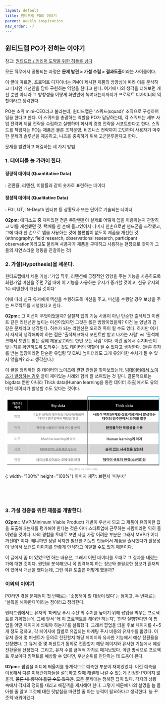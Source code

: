 ```yaml
---
layout: default
title: 원티드랩 PO의 이야기
parent: Weekly inspiration
nav_order: -7
---
```



## 원티드랩 PO가 전하는 이야기
참고: [원티드랩 / 커리어 도약을 위한 허들을 넘다](https://www.wanted.co.kr/events/21_10_s01_b05)

모든 직무에서 공통되는 과정은 **문제 발견 > 가설 수립 > 결과도출**이라는 사이클이다.

이 글에 따르면, 프로덕트 디자이너는 PM이 제시한 제품의 방향성에 따라 이를 분석하고 디자인 개선안을 담아 구현하는 역할을 한다고 한다. 여기에 나의 생각을 더해보면 개선 뿐만 아니라 그 방향성을 어떻게 화면안에 녹여내는지까지가 프로덕트 디자이너의 역할이라고 생각한다. 

PO는 소위 mini-CEO라고 불리는데, 원티드랩은 '스쿼드(squad)' 조직으로 구성하여 일을 한다고 한다. 이 스쿼드를 총괄하는 역할을 PO가 담당하는데, 각 스쿼드는 세부 사업 전략과 제품 전략을 수립하고 실행하며 회사의 경영 전략을 서포트한다고 한다. 스쿼드를 책임지는 PO는 제품은 물론 조직운영, 비즈니스 전략까지 고민하며 사용자가 마주한 문제의 솔루션을 제공하고, 니즈를 충족하기 위해 고군분투한다고 한다.



문제를 발견하고 해결하는 세 가지 방법

### 1. 데이터를 늘 가까이 한다.

#### 정량적 데이터 (Quantitative Data)

: 전환율, 리텐션, 이탈률과 같이 숫자로 표현하는 데이터

#### 정성적 데이터 (Qualitative Data)

: FGI, UT, IN-Depth 인터뷰 등 상황묘사 또는 단어로 기술되는 데이터



**02pm:** 에피소드 중 재미있던 점은 쿠팡맨들이 실제로 어떻게 앱을 이용하는지 관찰하고 UI를 개선했던 것. 택배를 한 손에 들고있어서 나머지 한손으로만 핸드폰을 조작했고, 그에 따라 한 손으로 앱을 사용하는 것에 불편함이 없도록 제품을 개선한 것. (ethnography: field research, observational research, participant observation이라고도 불리며 사용자가 제품을 구매하고 사용하는 현장으로 찾아가 그들의 자연스러운 행동을 관찰하는 것)



### 2. 가설(Hypothesis)을 세운다.

원티드랩에서 세운 가설: '가입 직후, 리텐션에 긍정적인 영향을 주는 기능을 사용하도록 회원가입 미션을 주면 7일 내에 이 기능을 사용하는 유저가 증가할 것이고, 신규 유저의 1주 리텐션이 개선될 것이다'

이에 따라 신규 유저에게 액션을 수행하도록 미션을 주고, 미션을 수행할 경우 보상을 주는 프로젝트를 시행했다고 한다.



**02pm:**: 그 미션이 무엇이었을까? 실질적 앱의 기능 사용이 아닌 단순한 출석체크 이벤트 같은 리텐션만 높이는 미션이었다면 그것은 옳은 방향이었을까? 이건 늘 양날의 검 같은 문제라고 생각된다. 허수가 되는 리텐션은 오히려 독이 될 수도 있다. 하지만 여기서 자세히 생각해봐야 하는 점은  '출석체크해서 포인트만 받고 나가는 사람' vs '출석체크해서 포인트 받는 김에 채용공고라도 한번 보는 사람' 이다. 이런 점에서 수지타산이 맞는지를 확인하도록 도와주는 것도 데이터의 역할이 될 수 있다고 생각한다.
(물론 투자를 받는 입장이라면 단순한 유입량 및 DAU 높이더라도 그게 유의미한 수치가 될 수 있지 않을까? 라고 생각한다.)



이 글을 정리하던 중 데이터의 노이즈에 관한 관점을 찾아보았는데, [빅데이터에서 노이즈가 발생하는 경우](https://brunch.co.kr/@pibuchi/159) 글이 재미있는 사례와 함께 잘 쓰여있는 것 같다. 결론적으로는 bigdata 뿐만 아니라 Thick data(Human learning을 통한 데이터 추출)에서도 유의미한 데이터가 빨생할 수도 있다는 것이다.

![Big data와 Thick data의 차이점](../../assets/images/posts/2021-10-31-The_difference_between_big_data_and_thick_data.png){: width="100%" height="100%"}
이미지 제작: 브런치 '피부치'

<br><br><br>
### 3. 가설 검증을 위한 제품을 개발한다.

**02pm:**: MVP(Minimum Viable Product) 개발이 우선시 되고 그 제품이 유의미한 값을 도출해내는지를 평가해야 한다는 것은 아마 스타트업에 근무하는 사람이라면 익히 들어봤을 것이다. 나의 경험을 토대로 보면 사실 가장 어려운 부분은 그래서 MVP가 어디까진데? 이다. 왜냐하면 정말 작지만 필요한 기능만 만들어서 제품을 출시했다가 활용성이 낮아서 브랜드 이미지를 안좋게 인식하고 이탈할 수도 있기 때문이다. 

이 글에서 좀 더 있었으면 하는 내용은, 그래서 어떤 데이터를 토대로 그 결과를 내렸는가에 대한 것이다. 원인을 분석해보니 꼭 입력해야 하는 정보와 불필요한 정보가 혼재되어 있어서 개선을 했다는데, 그런 이유 도출은 어떻게 했을까?





### 이외의 이야기

PO라면 겪을 문제점이 첫 번째로는 '소통해야 할 대상이 많다'는 점이고, 두 번째로는 '설득을 해야한다'이라는 점이라고 정리한다. 

원티드랩에서는 유저의 '마케팅 푸시 수신'의 수치를 높이기 위해 팝업을 띄우는 프로젝트를 기획했는데, 그에 앞서 '왜 이 프로젝트를 해야만 하는지', '만약 실행한다면 이 팝업을 어떤 페이지에 띄워야 하는지'를 설득했다. 그래서 팝업을 띄울 후보 페이지를 4~5개 정도 정하고, 각 페이지에 월별로 유입되는 마케팅 푸시 비동의 유저수를 뽑았다. 이 유저 중에 몇 퍼센트가 동의로 전환할지 해당 페이지와 유사한 기능에서 예상 전환율을 산정했다. 그 유저 중 몇 퍼센트가 동의로 전환할지 해당 페이지와 유사한 기능에서 예상 전환율을 산정했다. 그리고, 유저 수를 금액적 가치로 매겨보았다. 이런 방식으로 프로젝트 후보마다 임팩트를 예상할 수 있다면, 우선순위를 판단하는 데 도움이 된다. 

**02pm:**: 팝업을 어디에 띄울지를 통계적으로 예측한 부분이 재미있었다. 이런 예측을 이용해서 다른 이해관계자들을 설득하고 함께 해결해 나갈 수 있는게 진정한 PO이지 않을까. ~~물론 내 생각이 틀릴 수도 있지만~~. 모든 문제에는 정해진 답이 없다. 각자의 상황 속에서 각자의 정의를 내리고 해결책을 제시해야 한다. 그렇기 때문에 나의 설명을 늘 돌아볼 줄 알고 그것에 대한 뒷받침을 마련할 줄 아는 능력이 필요하다고 생각한다. 늘 꾸준히 배워야겠다.